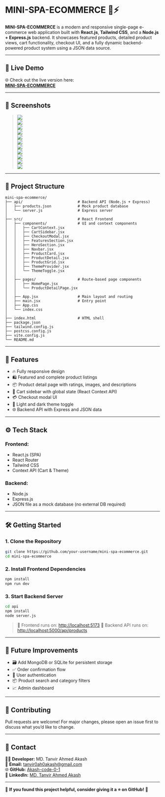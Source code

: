 # MINI-SPA-ECOMMERCE 🛒⚡

**MINI-SPA-ECOMMERCE** is a modern and responsive single-page e-commerce web application built with **React.js**, **Tailwind CSS**, and a **Node.js + Express.js** backend. It showcases featured products, detailed product views, cart functionality, checkout UI, and a fully dynamic backend-powered product system using a JSON data source.

---

## 🔗 Live Demo

🌐 Check out the live version here:  
**[MINI-SPA-ECOMMERCE](https://mini-spa-e-commerce-tanvir0ah0akash-gmailcoms-projects.vercel.app/)**  


---

## 📸 Screenshots

> ![](https://github.com/Akash-code-0-1/Mini-SPA-E-Commerce/blob/main/src/project_output_images/1.PNG)  
> ![](https://github.com/Akash-code-0-1/Mini-SPA-E-Commerce/blob/main/src/project_output_images/2.PNG)  
> ![](https://github.com/Akash-code-0-1/Mini-SPA-E-Commerce/blob/main/src/project_output_images/3.PNG)  
> ![](https://github.com/Akash-code-0-1/Mini-SPA-E-Commerce/blob/main/src/project_output_images/4.PNG)  
> ![](https://github.com/Akash-code-0-1/Mini-SPA-E-Commerce/blob/main/src/project_output_images/5.PNG)  
> ![](https://github.com/Akash-code-0-1/Mini-SPA-E-Commerce/blob/main/src/project_output_images/6.PNG)  
> ![](https://github.com/Akash-code-0-1/Mini-SPA-E-Commerce/blob/main/src/project_output_images/7.PNG)  
> ![](https://github.com/Akash-code-0-1/Mini-SPA-E-Commerce/blob/main/src/project_output_images/8.PNG)  
> ![](https://github.com/Akash-code-0-1/Mini-SPA-E-Commerce/blob/main/src/project_output_images/9.PNG)  
> ![](https://github.com/Akash-code-0-1/Mini-SPA-E-Commerce/blob/main/src/project_output_images/10.PNG)  
> ![](https://github.com/Akash-code-0-1/Mini-SPA-E-Commerce/blob/main/src/project_output_images/11.PNG)  


---

## 📂 Project Structure  

```
mini-spa-ecommerce/
├── api/                         # Backend API (Node.js + Express)
│   ├── products.json            # Mock product database
│   └── server.js                # Express server
│
├── src/                         # React Frontend
│   ├── components/              # UI and context components
│   │   ├── CartContext.jsx
│   │   ├── CartSidebar.jsx
│   │   ├── CheckoutModal.jsx
│   │   ├── FeaturesSection.jsx
│   │   ├── HeroSection.jsx
│   │   ├── Navbar.jsx
│   │   ├── ProductCard.jsx
│   │   ├── ProductDetail.jsx
│   │   ├── ProductGrid.jsx
│   │   ├── ThemeProvider.jsx
│   │   └── ThemeToggle.jsx
│   │
│   ├── pages/                   # Route-based page components
│   │   ├── HomePage.jsx
│   │   └── ProductDetailPage.jsx
│   │
│   ├── App.jsx                  # Main layout and routing
│   ├── main.jsx                 # Entry point
│   ├── App.css
│   └── index.css
│
├── index.html                   # HTML shell
├── package.json
├── tailwind.config.js
├── postcss.config.js
├── vite.config.js
└── README.md

```

---

## 🚀 Features  

- 🔥 Fully responsive design
- 🛍️ Featured and complete product listings
- 📦 Product detail page with ratings, images, and descriptions
- 🛒 Cart sidebar with global state (React Context API)
- 💳 Checkout modal UI
- 🌙 Light and dark theme toggle
- 🌐 Backend API with Express and JSON data

---

## ⚙️ Tech Stack

### Frontend:
- React.js (SPA)
- React Router
- Tailwind CSS
- Context API (Cart & Theme)

### Backend:
- Node.js
- Express.js
- JSON file as a mock database (no external DB required)

---

## 🛠️ Getting Started

### 1. Clone the Repository

```bash
git clone https://github.com/your-username/mini-spa-ecommerce.git
cd mini-spa-ecommerce
````

### 2. Install Frontend Dependencies

```bash
npm install
npm run dev
```

### 3. Start Backend Server

```bash
cd api
npm install
node server.js
```

> 🔗 Frontend runs on: [http://localhost:5173](http://localhost:5173)
> 🔌 Backend API runs on: [http://localhost:5000/api/products](http://localhost:5000/api/products)

---

## 🧠 Future Improvements

* 🗃️ Add MongoDB or SQLite for persistent storage
* ✅ Order confirmation flow
* 🔐 User authentication
* 📦 Product search and category filters
* 📈 Admin dashboard

---

## 🤝 Contributing

Pull requests are welcome! For major changes, please open an issue first to discuss what you’d like to change.

---

## 💌 Contact  

👨‍💻 **Developer:** MD. Tanvir Ahmed Akash  
📧 **Email:** tanvir0ah0akash@gmail.com  
🌐 **GitHub:** [Akash-code-0-1](https://github.com/Akash-code-0-1)  
💼 **LinkedIn:** [MD. Tanvir Ahmed Akash](https://www.linkedin.com/in/md-tanvir-ahmed-akash-8ba50b2b9/)  

---

🌟 **If you found this project helpful, consider giving it a ⭐ on GitHub!** 🚀